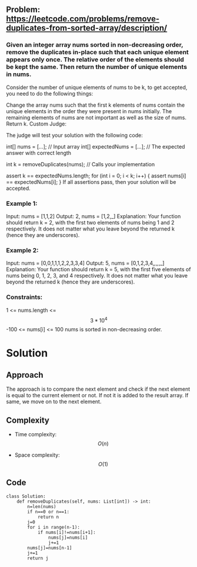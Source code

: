 ## Problem: https://leetcode.com/problems/remove-duplicates-from-sorted-array/description/
### Given an integer array nums sorted in non-decreasing order, remove the duplicates in-place such that each unique element appears only once. The relative order of the elements should be kept the same. Then return the number of unique elements in nums.

Consider the number of unique elements of nums to be k, to get accepted, you need to do the following things:

Change the array nums such that the first k elements of nums contain the unique elements in the order they were present in nums initially. The remaining elements of nums are not important as well as the size of nums.
Return k.
Custom Judge:

The judge will test your solution with the following code:

int[] nums = [...]; // Input array
int[] expectedNums = [...]; // The expected answer with correct length

int k = removeDuplicates(nums); // Calls your implementation

assert k == expectedNums.length;
for (int i = 0; i < k; i++) {
    assert nums[i] == expectedNums[i];
}
If all assertions pass, then your solution will be accepted.
 

### Example 1:

Input: nums = [1,1,2]
Output: 2, nums = [1,2,_]
Explanation: Your function should return k = 2, with the first two elements of nums being 1 and 2 respectively.
It does not matter what you leave beyond the returned k (hence they are underscores).

### Example 2:
Input: nums = [0,0,1,1,1,2,2,3,3,4]
Output: 5, nums = [0,1,2,3,4,_,_,_,_,_]
Explanation: Your function should return k = 5, with the first five elements of nums being 0, 1, 2, 3, and 4 respectively.
It does not matter what you leave beyond the returned k (hence they are underscores).

### Constraints:
1 <= nums.length <= $$3 * 10^4$$
-100 <= nums[i] <= 100
nums is sorted in non-decreasing order.

# Solution
## Approach
The approach is to compare the next element and check if the next element is equal to the current element or not. If not it is added to the result array. If same, we move on to the next element.

## Complexity
- Time complexity:
$$O(n)$$

- Space complexity:
$$O(1)$$

## Code
```python3 []
class Solution:
    def removeDuplicates(self, nums: List[int]) -> int:
        n=len(nums)
        if n==0 or n==1:
            return n
        j=0
        for i in range(n-1):
            if nums[i]!=nums[i+1]:
                nums[j]=nums[i]
                j+=1
        nums[j]=nums[n-1]
        j+=1
        return j
```
